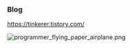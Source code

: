 ### Blog
https://tinkerer.tistory.com/

![programmer_flying_paper_airplane.png]({{site.url}}/images/programmer_flying_paper_airplane.png "Forever tinkering")
